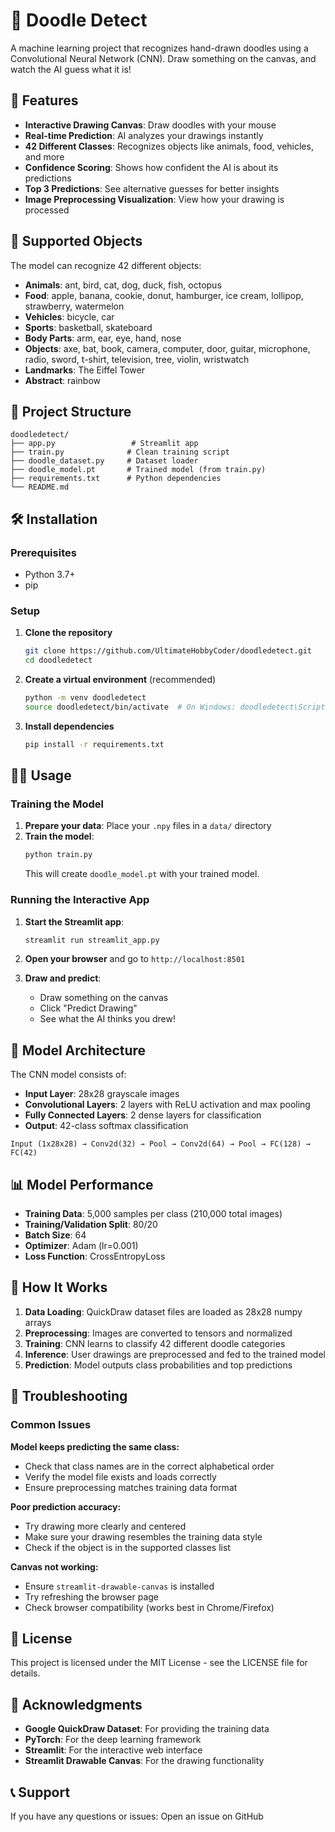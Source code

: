 # 🎨 Doodle Detect

A machine learning project that recognizes hand-drawn doodles using a Convolutional Neural Network (CNN). Draw something on the canvas, and watch the AI guess what it is!

## 🚀 Features

- **Interactive Drawing Canvas**: Draw doodles with your mouse
- **Real-time Prediction**: AI analyzes your drawings instantly
- **42 Different Classes**: Recognizes objects like animals, food, vehicles, and more
- **Confidence Scoring**: Shows how confident the AI is about its predictions
- **Top 3 Predictions**: See alternative guesses for better insights
- **Image Preprocessing Visualization**: View how your drawing is processed

## 🎯 Supported Objects

The model can recognize 42 different objects:

- **Animals**: ant, bird, cat, dog, duck, fish, octopus
- **Food**: apple, banana, cookie, donut, hamburger, ice cream, lollipop, strawberry, watermelon
- **Vehicles**: bicycle, car
- **Sports**: basketball, skateboard
- **Body Parts**: arm, ear, eye, hand, nose
- **Objects**: axe, bat, book, camera, computer, door, guitar, microphone, radio, sword, t-shirt, television, tree, violin, wristwatch
- **Landmarks**: The Eiffel Tower
- **Abstract**: rainbow

## 📁 Project Structure

```
doodledetect/
├── app.py                 # Streamlit app
├── train.py              # Clean training script
├── doodle_dataset.py     # Dataset loader
├── doodle_model.pt       # Trained model (from train.py)
├── requirements.txt      # Python dependencies
└── README.md
```

## 🛠️ Installation

### Prerequisites
- Python 3.7+
- pip

### Setup

1. **Clone the repository**
   ```bash
   git clone https://github.com/UltimateHobbyCoder/doodledetect.git
   cd doodledetect
   ```

2. **Create a virtual environment** (recommended)
   ```bash
   python -m venv doodledetect
   source doodledetect/bin/activate  # On Windows: doodledetect\Scripts\activate
   ```

3. **Install dependencies**
   ```bash
   pip install -r requirements.txt
   ```

## 🏃‍♂️ Usage

### Training the Model

1. **Prepare your data**: Place your `.npy` files in a `data/` directory
2. **Train the model**:
   ```bash
   python train.py
   ```
   This will create `doodle_model.pt` with your trained model.

### Running the Interactive App

1. **Start the Streamlit app**:
   ```bash
   streamlit run streamlit_app.py
   ```

2. **Open your browser** and go to `http://localhost:8501`

3. **Draw and predict**:
   - Draw something on the canvas
   - Click "Predict Drawing"
   - See what the AI thinks you drew!

## 🧠 Model Architecture

The CNN model consists of:
- **Input Layer**: 28x28 grayscale images
- **Convolutional Layers**: 2 layers with ReLU activation and max pooling
- **Fully Connected Layers**: 2 dense layers for classification
- **Output**: 42-class softmax classification

```
Input (1x28x28) → Conv2d(32) → Pool → Conv2d(64) → Pool → FC(128) → FC(42)
```

## 📊 Model Performance

- **Training Data**: 5,000 samples per class (210,000 total images)
- **Training/Validation Split**: 80/20
- **Batch Size**: 64
- **Optimizer**: Adam (lr=0.001)
- **Loss Function**: CrossEntropyLoss

## 🎨 How It Works

1. **Data Loading**: QuickDraw dataset files are loaded as 28x28 numpy arrays
2. **Preprocessing**: Images are converted to tensors and normalized
3. **Training**: CNN learns to classify 42 different doodle categories
4. **Inference**: User drawings are preprocessed and fed to the trained model
5. **Prediction**: Model outputs class probabilities and top predictions

## 🔧 Troubleshooting

### Common Issues

**Model keeps predicting the same class:**
- Check that class names are in the correct alphabetical order
- Verify the model file exists and loads correctly
- Ensure preprocessing matches training data format

**Poor prediction accuracy:**
- Try drawing more clearly and centered
- Make sure your drawing resembles the training data style
- Check if the object is in the supported classes list

**Canvas not working:**
- Ensure `streamlit-drawable-canvas` is installed
- Try refreshing the browser page
- Check browser compatibility (works best in Chrome/Firefox)

## 📄 License

This project is licensed under the MIT License - see the LICENSE file for details.

## 🙏 Acknowledgments

- **Google QuickDraw Dataset**: For providing the training data
- **PyTorch**: For the deep learning framework
- **Streamlit**: For the interactive web interface
- **Streamlit Drawable Canvas**: For the drawing functionality

## 📞 Support

If you have any questions or issues: Open an issue on GitHub
